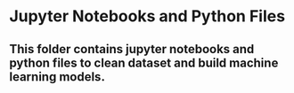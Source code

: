 # Jupyter Notebooks and Python Files

## This folder contains jupyter notebooks and python files to clean dataset and build machine learning models.
 
